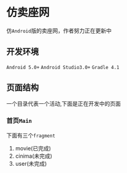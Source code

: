 # 仿卖座网
仿`Android`版的卖座网，作者努力正在更新中

## 开发环境
`Android 5.0+`
`Android Studio3.0+`
`Gradle 4.1`
## 页面结构
一个目录代表一个活动,下面是正在开发中的页面

### 首页`Main`
下面有三个`fragment`
1. movie(已完成)
2. cinima(未完成)
3. user(未完成)
